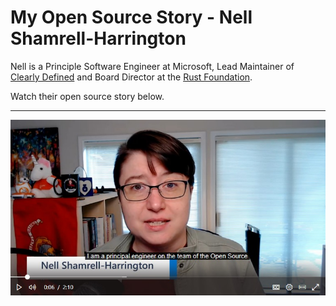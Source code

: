 # My Open Source Story - Nell Shamrell-Harrington

Nell is a Principle Software Engineer at Microsoft, Lead Maintainer of [Clearly Defined](https://clearlydefined.io/?sort=releaseDate&sortDesc=true) and Board Director at the [Rust Foundation](https://foundation.rust-lang.org/board/).  

Watch their open source story below.

---

[![Nell Shamrell Harrington](../images/nell.jpeg)](https://www.youtube.com/watch?v=abfuRJ6G9EQ&ab_channel=Microsoft)